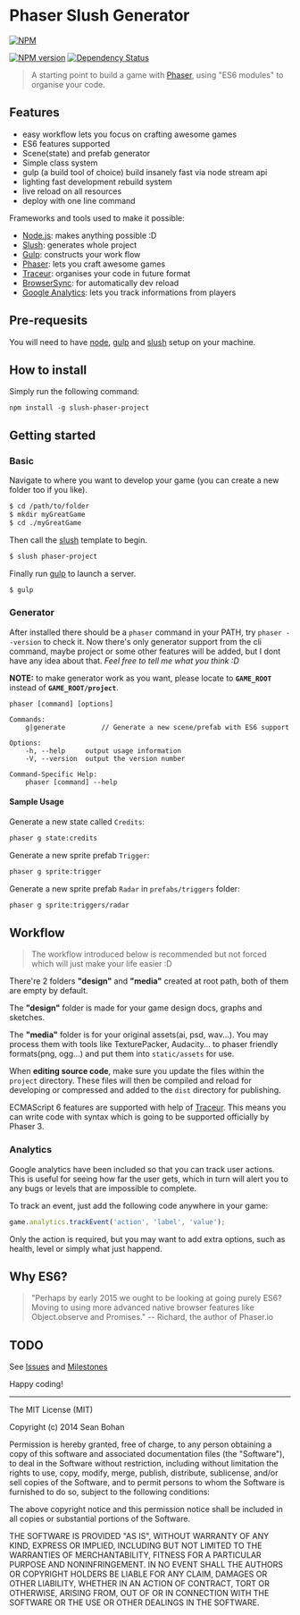 # Phaser Slush Generator

[![NPM](https://nodei.co/npm/slush-phaser-project.png?global=true)](https://nodei.co/npm/slush-phaser-project/)

[![NPM version][npm-image]][npm-url]    [![Dependency Status][dependency-image]][dependency-url]

> A starting point to build a game with [Phaser][phaser], using "ES6 modules" to organise your code.

## Features

- easy workflow lets you focus on crafting awesome games
- ES6 features supported
- Scene(state) and prefab generator
- Simple class system
- gulp (a build tool of choice) build insanely fast via node stream api
- lighting fast development rebuild system
- live reload on all resources
- deploy with one line command

Frameworks and tools used to make it possible:

- [Node.js][node]: makes anything possible :D
- [Slush][slush]: generates whole project
- [Gulp][gulp]: constructs your work flow
- [Phaser][phaser]: lets you craft awesome games
- [Traceur][traceur]: organises your code in future format
- [BrowserSync][browsersync]: for automatically dev reload
- [Google Analytics][analytics]: lets you track informations from players

## Pre-requesits

You will need to have [node][node], [gulp][gulp] and [slush][slush] setup on your machine.

## How to install

Simply run the following command:
```
npm install -g slush-phaser-project
```

## Getting started

### Basic

Navigate to where you want to develop your game (you can create a new folder too if you like).

```sh
$ cd /path/to/folder
$ mkdir myGreatGame
$ cd ./myGreatGame
```

Then call the [slush][slush] template to begin.

```sh
$ slush phaser-project
```

Finally run [gulp][gulp] to launch a server.

```sh
$ gulp
```

### Generator

After installed there should be a `phaser` command in your PATH, try `phaser --version` to check it.
Now there's only generator support from the cli command, maybe project or some other features will be added, but I dont have any idea about that. *Feel free to tell me what you think :D*

**NOTE:** to make generator work as you want, please locate to **`GAME_ROOT`** instead of **`GAME_ROOT/project`**.

    phaser [command] [options]

    Commands:
        g|generate         // Generate a new scene/prefab with ES6 support       

    Options:
        -h, --help     output usage information
        -V, --version  output the version number

    Command-Specific Help:
        phaser [command] --help

#### Sample Usage

Generate a new state called `Credits`:
```sh
phaser g state:credits
```

Generate a new sprite prefab `Trigger`:
```sh
phaser g sprite:trigger
```

Generate a new sprite prefab `Radar` in `prefabs/triggers` folder:
```sh
phaser g sprite:triggers/radar
```

## Workflow

> The workflow introduced below is recommended but not forced which will just make your life easier :D

There're 2 folders **"design"** and **"media"** created at root path, both of them are empty by default.

The **"design"** folder is made for your game design docs, graphs and sketches.

The **"media"** folder is for your original assets(ai, psd, wav...). You may process them with tools like TexturePacker, Audacity... to phaser friendly formats(png, ogg...) and put them into `static/assets` for use.

When **editing source code**, make sure you update the files within the `project` directory. These files will then be compiled and reload for developing or compressed and added to the `dist` directory for publishing.

ECMAScript 6 features are supported with help of [Traceur][Traceur]. This means you can write code with syntax which is going to be supported officially by Phaser 3.

### Analytics

Google analytics have been included so that you can track user actions. This is useful for seeing how far the user gets, which in turn will alert you to any bugs or levels that are impossible to complete.

To track an event, just add the following code anywhere in your game:

``` javascript
game.analytics.trackEvent('action', 'label', 'value');
```

Only the action is required, but you may want to add extra options, such as health, level or simply what just happend.

## Why ES6?

> "Perhaps by early 2015 we ought to be looking at going purely ES6? Moving to using more advanced native browser features like Object.observe and Promises." -- Richard, the author of Phaser.io

## TODO
See [Issues][issues] and [Milestones][milestones]

Happy coding!

---

The MIT License (MIT)

Copyright (c) 2014 Sean Bohan

Permission is hereby granted, free of charge, to any person obtaining a copy
of this software and associated documentation files (the "Software"), to deal
in the Software without restriction, including without limitation the rights
to use, copy, modify, merge, publish, distribute, sublicense, and/or sell
copies of the Software, and to permit persons to whom the Software is
furnished to do so, subject to the following conditions:

The above copyright notice and this permission notice shall be included in
all copies or substantial portions of the Software.

THE SOFTWARE IS PROVIDED "AS IS", WITHOUT WARRANTY OF ANY KIND, EXPRESS OR
IMPLIED, INCLUDING BUT NOT LIMITED TO THE WARRANTIES OF MERCHANTABILITY,
FITNESS FOR A PARTICULAR PURPOSE AND NONINFRINGEMENT. IN NO EVENT SHALL THE
AUTHORS OR COPYRIGHT HOLDERS BE LIABLE FOR ANY CLAIM, DAMAGES OR OTHER
LIABILITY, WHETHER IN AN ACTION OF CONTRACT, TORT OR OTHERWISE, ARISING FROM,
OUT OF OR IN CONNECTION WITH THE SOFTWARE OR THE USE OR OTHER DEALINGS IN
THE SOFTWARE.

[node]:         http://nodejs.org/
[gulp]:         http://gulpjs.com/
[slush]:        https://github.com/klei/slush
[browsersync]:  http://www.browsersync.io/
[phaser]:       http://phaser.io/
[traceur]:      https://github.com/google/traceur-compiler
[analytics]:    http://www.google.com/analytics/

[npm-url]: https://www.npmjs.org/package/slush-phaser-project
[npm-image]: http://img.shields.io/npm/v/npm.svg

[dependency-image]: http://img.shields.io/david/strongloop/express.svg
[dependency-url]: https://david-dm.org/pixelpicosean/slush-phaser-project

[issues]: https://github.com/pixelpicosean/slush-phaser-project/issues
[milestones]: https://github.com/pixelpicosean/slush-phaser-project/milestones
